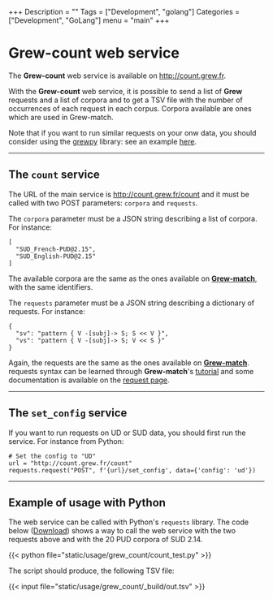 +++
Description = ""
Tags = ["Development", "golang"]
Categories = ["Development", "GoLang"]
menu = "main"
+++

# Grew-count web service

The **Grew-count** web service is available on http://count.grew.fr.

With the **Grew-count** web service, it is possible to send a list of **Grew** requests and a list of corpora and to get a TSV file with the number of occurrences of each request in each corpus.
Corpora available are ones which are used in Grew-match.

Note that if you want to run similar requests on your onw data, you should consider using the [grewpy](../python) library: see an example [here](../../grewpy/multi_corpora_counting).


---

## The `count` service

The URL of the main service is http://count.grew.fr/count and it must be called with two POST parameters: `corpora` and `requests`.

The `corpora` parameter must be a JSON string describing a list of corpora. For instance:

```json_alt
[
  "SUD_French-PUD@2.15",
  "SUD_English-PUD@2.15"
]
```

The available corpora are the same as the ones available on **[Grew-match](https://match.grew.fr)**, with the same identifiers.

The `requests` parameter must be a JSON string describing a dictionary of requests. For instance:

```json_alt
{
  "sv": "pattern { V -[subj]-> S; S << V }",
  "vs": "pattern { V -[subj]-> S; V << S }"
}
```

Again, the requests are the same as the ones available on **[Grew-match](https://match.grew.fr)**.
requests syntax can be learned through **Grew-match**'s [tutorial](https://universal.grew.fr?tutorial=yes) and some documentation is available on the [request page](../../doc/request).

---

## The `set_config` service

If you want to run requests on UD or SUD data, you should first run the service.
For instance from Python: 
```python_alt
# Set the config to "UD"
url = "http://count.grew.fr/count"
requests.request("POST", f'{url}/set_config', data={'config': 'ud'})
```

---

## Example of usage with Python

The web service can be called with Python's `requests` library.
The code below ([Download](count_test.py)) shows a way to call the web service with the two requests above and with the 20 PUD corpora of SUD 2.14.

{{< python file="static/usage/grew_count/count_test.py" >}}

The script should produce, the following TSV file:

{{< input file="static/usage/grew_count/_build/out.tsv" >}}
